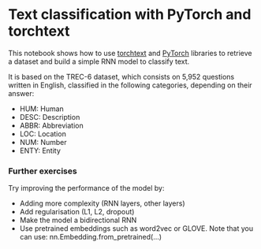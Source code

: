 # Text classification with PyTorch and torchtext

This notebook shows how to use [torchtext](https://github.com/pytorch/text) and [PyTorch](https://pytorch.org/) libraries to retrieve a dataset and build a simple RNN model to classify text.

It is based on the TREC-6 dataset, which consists on 5,952 questions written in English, classified in the following categories, depending on their answer:

* HUM: Human
* DESC: Description
* ABBR: Abbreviation
* LOC: Location
* NUM: Number
* ENTY: Entity

### Further exercises
Try improving the performance of the model by:

* Adding more complexity (RNN layers, other layers)
* Add regularisation (L1, L2, dropout)
* Make the model a bidirectional RNN
* Use pretrained embeddings such as word2vec or GLOVE. Note that you can use: nn.Embedding.from_pretrained(...)
